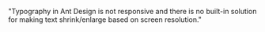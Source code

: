 "Typography in Ant Design is not responsive and there is no built-in solution for making text shrink/enlarge based on screen resolution."
